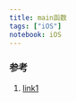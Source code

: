 ```yaml
---
title: main函数
tags: ["iOS"]
notebook: iOS
---
```


### 参考

1. [link1](http://blog.sunnyxx.com/2014/08/30/objc-pre-main/)